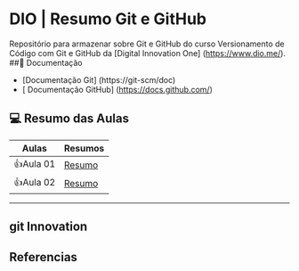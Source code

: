 
# DIO | Resumo Git e GitHub

Repositório para armazenar sobre Git e GitHub do curso Versionamento de Código com Git e GitHub da  [Digital Innovation One] (https://www.dio.me/).
##🔨 Documentação
- [Documentação Git] (https://git-scm/doc)
- [ Documentação GitHub] (https://docs.github.com/)

## 💻 Resumo das Aulas


| Aulas | Resumos |
|-------|---------|
👍Aula 01 | [Resumo]() |
👍Aula 02 | [Resumo]() |


----
git Innovation
----
## Referencias
